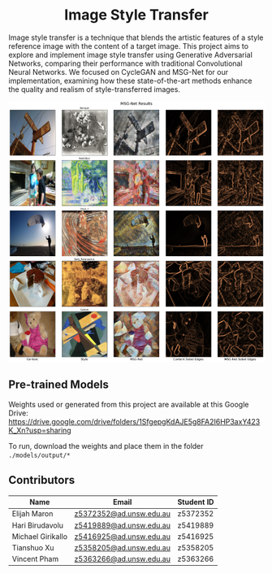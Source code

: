 # <div align="center">Image Style Transfer</div>

Image style transfer is a technique that blends the artistic features of a style reference image with the content of a target image. This project aims to explore and implement image style transfer using Generative Adversarial Networks, comparing their performance with traditional Convolutional Neural Networks. We focused on CycleGAN and MSG-Net for our implementation, examining how these state-of-the-art methods enhance the quality and realism of style-transferred images.

<div align="center">
    <img src="./images/msgnet_results.png">
</div>

## Pre-trained Models

Weights used or generated from this project are available at this Google Drive: https://drive.google.com/drive/folders/1SfgepgKdAJE5g8FA2I6HP3axY423K_Xn?usp=sharing

To run, download the weights and place them in the folder `./models/output/*`

## Contributors

| Name              | Email                   | Student ID |
| ----------------- | ----------------------- | ---------- |
| Elijah Maron      | z5372352@ad.unsw.edu.au | z5372352   |
| Hari Birudavolu   | z5419889@ad.unsw.edu.au | z5419889   |
| Michael Girikallo | z5416925@ad.unsw.edu.au | z5416925   |
| Tianshuo Xu       | z5358205@ad.unsw.edu.au | z5358205   |
| Vincent Pham      | z5363266@ad.unsw.edu.au | z5363266   |
